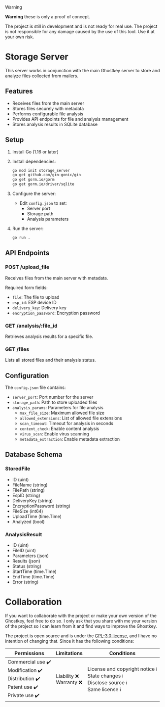 > [!warning] 
> **Warning** these is only a proof of concept.
>
> The project is still in development and is not ready for real use. The project is not responsible for any damage caused by the use of this tool. Use it at your own risk.
# Storage Server

This server works in conjunction with the main Ghostkey server to store and analyze files collected from mailers.

## Features

- Receives files from the main server
- Stores files securely with metadata
- Performs configurable file analysis
- Provides API endpoints for file and analysis management
- Stores analysis results in SQLite database

## Setup

1. Install Go (1.16 or later)
2. Install dependencies:
   ```bash
   go mod init storage_server
   go get github.com/gin-gonic/gin
   go get gorm.io/gorm
   go get gorm.io/driver/sqlite
   ```

3. Configure the server:
   - Edit `config.json` to set:
     - Server port
     - Storage path
     - Analysis parameters

4. Run the server:
   ```bash
   go run .
   ```

## API Endpoints

### POST /upload_file
Receives files from the main server with metadata.

Required form fields:
- `file`: The file to upload
- `esp_id`: ESP device ID
- `delivery_key`: Delivery key
- `encryption_password`: Encryption password

### GET /analysis/:file_id
Retrieves analysis results for a specific file.

### GET /files
Lists all stored files and their analysis status.

## Configuration

The `config.json` file contains:
- `server_port`: Port number for the server
- `storage_path`: Path to store uploaded files
- `analysis_params`: Parameters for file analysis
  - `max_file_size`: Maximum allowed file size
  - `allowed_extensions`: List of allowed file extensions
  - `scan_timeout`: Timeout for analysis in seconds
  - `content_check`: Enable content analysis
  - `virus_scan`: Enable virus scanning
  - `metadata_extraction`: Enable metadata extraction

## Database Schema

### StoredFile
- ID (uint)
- FileName (string)
- FilePath (string)
- EspID (string)
- DeliveryKey (string)
- EncryptionPassword (string)
- FileSize (int64)
- UploadTime (time.Time)
- Analyzed (bool)

### AnalysisResult
- ID (uint)
- FileID (uint)
- Parameters (json)
- Results (json)
- Status (string)
- StartTime (time.Time)
- EndTime (time.Time)
- Error (string) 

# Collaboration
If you want to collaborate with the project or make your own version of the Ghostkey, feel free to do so. I only ask that you share with me your version of the project so I can learn from it and find ways to improve the Ghostkey.

The project is open source and is under the [GPL-3.0 license](https://github.com/raf181/Ghostkey/blob/main/LICENSE), and I have no intention of changing that. Since it has the following conditions:

| Permissions                                                                                | Limitations               | Conditions                                                                                   |
| ------------------------------------------------------------------------------------------ | ------------------------- | -------------------------------------------------------------------------------------------- |
| Commercial use ✔️<br>Modification ✔️<br>Distribution ✔️<br>Patent use ✔️<br>Private use ✔️ | Liability ❌<br>Warranty ❌ | License and copyright notice ℹ️<br>State changes ℹ️<br>Disclose source ℹ️<br>Same license ℹ️ |
